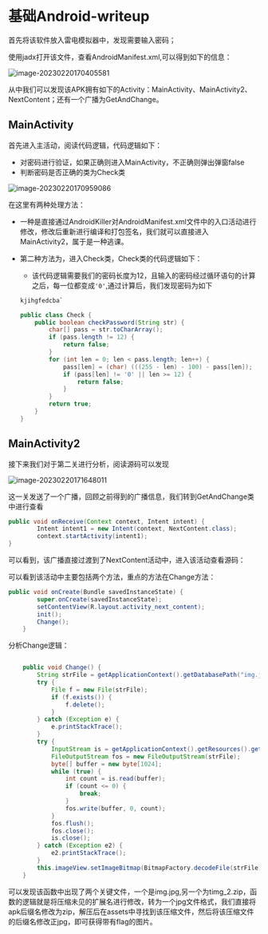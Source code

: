 # 基础Android-writeup

首先将该软件放入雷电模拟器中，发现需要输入密码；

使用jadx打开该文件，查看AndroidManifest.xml,可以得到如下的信息：

![image-20230220170405581](C:\Users\33551\AppData\Roaming\Typora\typora-user-images\image-20230220170405581.png)

从中我们可以发现该APK拥有如下的Activity：MainActivity、MainActivity2、NextContent；还有一个广播为GetAndChange。

## MainActivity

首先进入主活动，阅读代码逻辑，代码逻辑如下：

- 对密码进行验证，如果正确则进入MainActivity，不正确则弹出弹窗false
- 判断密码是否正确的类为Check类

![image-20230220170959086](C:\Users\33551\AppData\Roaming\Typora\typora-user-images\image-20230220170959086.png)

在这里有两种处理方法：

- 一种是直接通过AndroidKiller对AndroidManifest.xml文件中的入口活动进行修改，修改后重新进行编译和打包签名，我们就可以直接进入MainActivity2，属于是一种逃课。

- 第二种方法为，进入Check类，Check类的代码逻辑如下：

  -  该代码逻辑需要我们的密码长度为12，且输入的密码经过循环语句的计算之后，每一位都变成`'0'`,通过计算后，我们发现密码为如下

    ```java
    kjihgfedcba`
    ```

    ```java
    public class Check {
        public boolean checkPassword(String str) {
            char[] pass = str.toCharArray();
            if (pass.length != 12) {
                return false;
            }
            for (int len = 0; len < pass.length; len++) {
                pass[len] = (char) (((255 - len) - 100) - pass[len]);
                if (pass[len] != '0' || len >= 12) {
                    return false;
                }
            }
            return true;
        }
    }
    
    ```

## MainActivity2

接下来我们对于第二关进行分析，阅读源码可以发现

![image-20230220171648011](C:\Users\33551\AppData\Roaming\Typora\typora-user-images\image-20230220171648011.png)

这一关发送了一个广播，回顾之前得到的广播信息，我们转到GetAndChange类中进行查看

```java
public void onReceive(Context context, Intent intent) {
        Intent intent1 = new Intent(context, NextContent.class);
        context.startActivity(intent1);
}
```

可以看到，该广播直接过渡到了NextContent活动中，进入该活动查看源码：

可以看到该活动中主要包括两个方法，重点的方法在Change方法：

```java
public void onCreate(Bundle savedInstanceState) {
        super.onCreate(savedInstanceState);
        setContentView(R.layout.activity_next_content);
        init();
        Change();
    }
```

分析Change逻辑：

```java

    public void Change() {
        String strFile = getApplicationContext().getDatabasePath("img.jpg").getAbsolutePath();
        try {
            File f = new File(strFile);
            if (f.exists()) {
                f.delete();
            }
        } catch (Exception e) {
            e.printStackTrace();
        }
        try {
            InputStream is = getApplicationContext().getResources().getAssets().open("timg_2.zip");
            FileOutputStream fos = new FileOutputStream(strFile);
            byte[] buffer = new byte[1024];
            while (true) {
                int count = is.read(buffer);
                if (count <= 0) {
                    break;
                }
                fos.write(buffer, 0, count);
            }
            fos.flush();
            fos.close();
            is.close();
        } catch (Exception e2) {
            e2.printStackTrace();
        }
        this.imageView.setImageBitmap(BitmapFactory.decodeFile(strFile));
    }

```

可以发现该函数中出现了两个关键文件，一个是img.jpg,另一个为timg_2.zip，函数的逻辑就是将压缩未见的扩展名进行修改，转为一个jpg文件格式，我们直接将apk后缀名修改为zip，解压后在assets中寻找到该压缩文件，然后将该压缩文件的后缀名修改正jpg，即可获得带有flag的图片。

